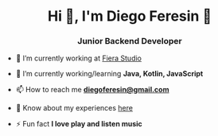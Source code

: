 <h1 align="center">Hi 👋, I'm Diego Feresin 🤘</h1>
<h3 align="center">Junior Backend Developer</h3>

- 🔭 I’m currently working at [Fiera Studio](https://www.fierastudio.com/)

- 🌱 I’m currently working/learning **Java, Kotlin, JavaScript**

- 📫 How to reach me **diegoferesin@gmail.com**

- 📄 Know about my experiences [here](https://www.linkedin.com/in/diegoferesin/)

- ⚡ Fun fact **I love play and listen music**

